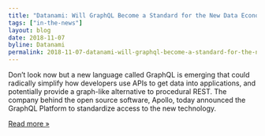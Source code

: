 ```yaml
---
title: "Datanami: Will GraphQL Become a Standard for the New Data Economy?"
tags: ["in-the-news"]
layout: blog
date: 2018-11-07
byline: Datanami
permalink: 2018-11-07-datanami-will-graphql-become-a-standard-for-the-new-data-economy
---
```


Don’t look now but a new language called GraphQL is emerging that could radically simplify how developers use APIs to get data into applications, and potentially provide a graph-like alternative to procedural REST. The company behind the open source software, Apollo, today announced the GraphQL Platform to standardize access to the new technology.

[Read more »](https://www.datanami.com/2018/11/07/will-graphql-become-a-standard-for-the-new-data-economy/)
